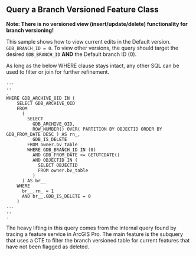 ## Query a Branch Versioned Feature Class

**Note: There is no versioned view (insert/update/delete) functionality for branch versioning!**

This sample shows how to view current edits in the Default version. `GDB_BRANCH_ID = 0`. To view other versions, the query should target the desired `GDB_BRANCH_ID` **AND** the Default branch ID (0).

As long as the below WHERE clause stays intact, any other SQL can be used to filter or join for further refinement.

```
...
..
.
WHERE GDB_ARCHIVE_OID IN (
    SELECT GDB_ARCHIVE_OID
    FROM
      (
        SELECT
          GDB_ARCHIVE_OID,
          ROW_NUMBER() OVER( PARTITION BY OBJECTID ORDER BY GDB_FROM_DATE DESC ) AS rn_,
          GDB_IS_DELETE
        FROM owner.bv_table
        WHERE GDB_BRANCH_ID IN (0)
          AND GDB_FROM_DATE <= GETUTCDATE()
          AND OBJECTID IN (
            SELECT OBJECTID
            FROM owner.bv_table
          )
      ) AS br__
    WHERE
      br__.rn_ = 1
      AND br__.GDB_IS_DELETE = 0
	)
...
..
.
```

The heavy lifting in this query comes from the internal query found by tracing a feature service in ArcGIS Pro. The main feature is the subquery that uses a CTE to filter the branch versioned table for current features that have not been flagged as deleted.
